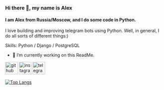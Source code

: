 ### Hi there 👋, my name is Alex
#### I am Alex from Russia/Moscow, and I do some code in Python.
I love building and improving telegram bots using Python. Well, in general, I do all sorts of different things:)

Skills: Python / Django / PostgreSQL

- 🔭 I’m currently working on this ReadMe. 


[<img src='https://cdn.jsdelivr.net/npm/simple-icons@3.0.1/icons/github.svg' alt='github' height='40'>](https://github.com/DrGsan)  [<img src='https://cdn.jsdelivr.net/npm/simple-icons@3.0.1/icons/instagram.svg' alt='instagram' height='40'>](https://www.instagram.com/drgsan/)  [<img src='https://cdn.jsdelivr.net/npm/simple-icons@3.0.1/icons/telegram.svg' alt='telegram' height='40'>](https://t.me/DrGsan)  

[![Top Langs](https://github-readme-stats.vercel.app/api/top-langs/?username=DrGsan)](https://github.com/anuraghazra/github-readme-stats)
